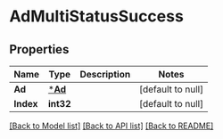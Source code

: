 # AdMultiStatusSuccess

## Properties
Name | Type | Description | Notes
------------ | ------------- | ------------- | -------------
**Ad** | [***Ad**](Ad.md) |  | [default to null]
**Index** | **int32** |  | [default to null]

[[Back to Model list]](../README.md#documentation-for-models) [[Back to API list]](../README.md#documentation-for-api-endpoints) [[Back to README]](../README.md)

